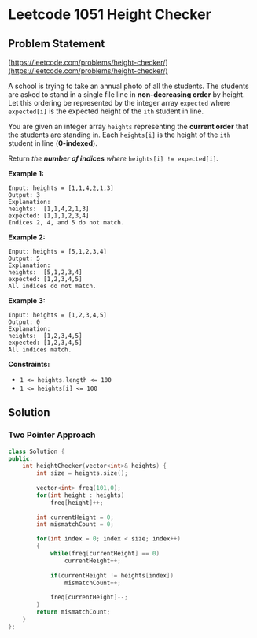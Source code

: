 # Leetcode 1051 Height Checker

## Problem Statement

[https://leetcode.com/problems/height-checker/](https://leetcode.com/problems/height-checker/)

A school is trying to take an annual photo of all the students. The students are asked to stand in a single file line in **non-decreasing order** by height. Let this ordering be represented by the integer array `expected` where `expected[i]` is the expected height of the `ith` student in line.

You are given an integer array `heights` representing the **current order** that the students are standing in. Each `heights[i]` is the height of the `ith` student in line \(**0-indexed**\).

Return _the **number of indices** where_ `heights[i] != expected[i]`.

**Example 1:**

```text
Input: heights = [1,1,4,2,1,3]
Output: 3
Explanation: 
heights:  [1,1,4,2,1,3]
expected: [1,1,1,2,3,4]
Indices 2, 4, and 5 do not match.
```

**Example 2:**

```text
Input: heights = [5,1,2,3,4]
Output: 5
Explanation:
heights:  [5,1,2,3,4]
expected: [1,2,3,4,5]
All indices do not match.
```

**Example 3:**

```text
Input: heights = [1,2,3,4,5]
Output: 0
Explanation:
heights:  [1,2,3,4,5]
expected: [1,2,3,4,5]
All indices match.
```

**Constraints:**

* `1 <= heights.length <= 100`
* `1 <= heights[i] <= 100`

## Solution

### Two Pointer Approach

```cpp
class Solution {
public:
    int heightChecker(vector<int>& heights) {
        int size = heights.size();
        
        vector<int> freq(101,0);
        for(int height : heights)
            freq[height]++;
        
        int currentHeight = 0;
        int mismatchCount = 0;

        for(int index = 0; index < size; index++)
        {
            while(freq[currentHeight] == 0)
                currentHeight++;
            
            if(currentHeight != heights[index])
                mismatchCount++;
            
            freq[currentHeight]--;
        }
        return mismatchCount;
    }
};
```

